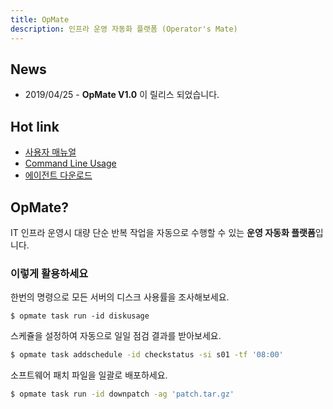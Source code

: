 ```yaml
---
title: OpMate
description: 인프라 운영 자동화 플랫폼 (Operator's Mate)
---
```


## News

- 2019/04/25 - **OpMate V1.0** 이 릴리스 되었습니다.

## Hot link

- [사용자 매뉴얼](/document/Overview.md)
- [Command Line Usage](/document/CliUsage.md)
- [에이전트 다운로드](/download/index.md#에이전트)

## OpMate?

IT 인프라 운영시 대량 단순 반복 작업을 자동으로 수행할 수 있는 **운영 자동화 플랫폼**입니다.

### 이렇게 활용하세요

한번의 명령으로 모든 서버의 디스크 사용률을 조사해보세요.

`$ opmate task run -id diskusage`

스케쥴을 설정하여 자동으로 일일 점검 결과를 받아보세요.
```bash
$ opmate task addschedule -id checkstatus -si s01 -tf '08:00'
```

소프트웨어 패치 파일을 일괄로 배포하세요.
```bash
$ opmate task run -id downpatch -ag 'patch.tar.gz'
```
